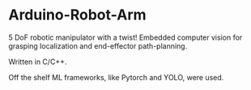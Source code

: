 # Arduino-Robot-Arm
 
5 DoF robotic manipulator with a twist! Embedded computer vision for grasping localization and end-effector path-planning.

Written in C/C++.

Off the shelf ML frameworks, like Pytorch and YOLO, were used.
